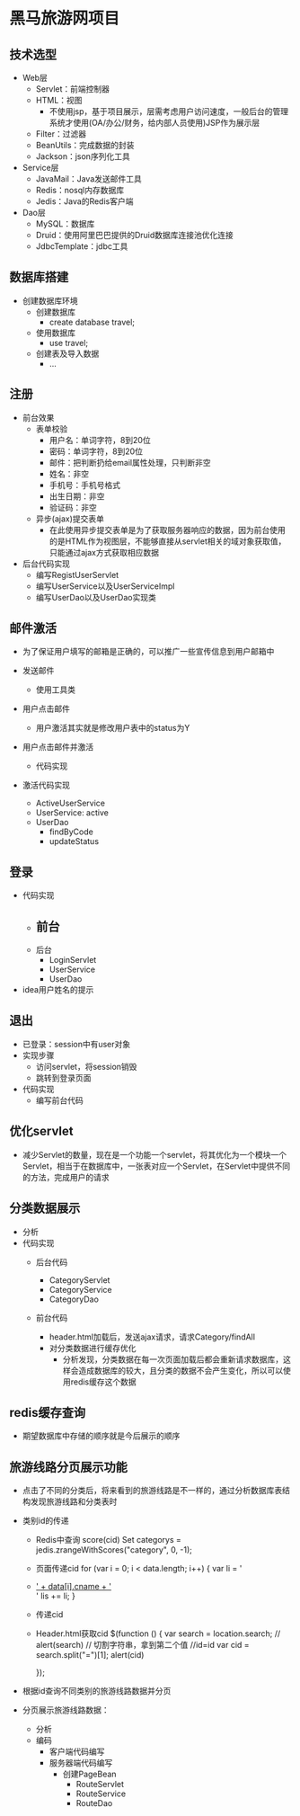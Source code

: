 # 黑马旅游网项目

## 技术选型
- Web层
    - Servlet：前端控制器
    - HTML：视图
        - 不使用jsp，基于项目展示，层需考虑用户访问速度，一般后台的管理系统才使用(OA/办公/财务，给内部人员使用)JSP作为展示层
    - Filter：过滤器
    - BeanUtils：完成数据的封装
    - Jackson：json序列化工具
- Service层
    - JavaMail：Java发送邮件工具
    - Redis：nosql内存数据库
    - Jedis：Java的Redis客户端
- Dao层
    - MySQL：数据库
    - Druid：使用阿里巴巴提供的Druid数据库连接池优化连接
    - JdbcTemplate：jdbc工具
    
## 数据库搭建

- 创建数据库环境
    - 创建数据库
        - create database travel;
    - 使用数据库
        - use travel;
    - 创建表及导入数据
        - ...


## 注册
- 前台效果
    - 表单校验
        - 用户名：单词字符，8到20位
        - 密码：单词字符，8到20位
        - 邮件：把判断扔给email属性处理，只判断非空
        - 姓名：非空
        - 手机号：手机号格式
        - 出生日期：非空
        - 验证码：非空
    - 异步(ajax)提交表单
        - 在此使用异步提交表单是为了获取服务器响应的数据，因为前台使用的是HTML作为视图层，不能够直接从servlet相关的域对象获取值，只能通过ajax方式获取相应数据
- 后台代码实现
    - 编写RegistUserServlet
    - 编写UserService以及UserServiceImpl
    - 编写UserDao以及UserDao实现类

## 邮件激活
- 为了保证用户填写的邮箱是正确的，可以推广一些宣传信息到用户邮箱中
- 发送邮件
    - 使用工具类
- 用户点击邮件
    - 用户激活其实就是修改用户表中的status为Y

- 用户点击邮件并激活
    - 代码实现
- 激活代码实现
    - ActiveUserService
    - UserService: active
    - UserDao
        - findByCode
        - updateStatus


## 登录
- 代码实现
    - 前台
        - 
    - 后台
        - LoginServlet
        - UserService
        - UserDao
- idea用户姓名的提示

## 退出
- 已登录：session中有user对象
- 实现步骤
    - 访问servlet，将session销毁
    - 跳转到登录页面
- 代码实现
    - 编写前台代码

## 优化servlet
- 减少Servlet的数量，现在是一个功能一个servlet，将其优化为一个模块一个Servlet，相当于在数据库中，一张表对应一个Servlet，在Servlet中提供不同的方法，完成用户的请求

## 分类数据展示
- 分析
- 代码实现
    - 后台代码
        - CategoryServlet
        - CategoryService
        - CategoryDao
        
    - 前台代码
        - header.html加载后，发送ajax请求，请求Category/findAll
        - 对分类数据进行缓存优化
            - 分析发现，分类数据在每一次页面加载后都会重新请求数据库，这样会造成数据库的较大，且分类的数据不会产生变化，所以可以使用redis缓存这个数据
## redis缓存查询
- 期望数据库中存储的顺序就是今后展示的顺序

## 旅游线路分页展示功能
- 点击了不同的分类后，将来看到的旅游线路是不一样的，通过分析数据库表结构发现旅游线路和分类表时
- 类别id的传递
    - Redis中查询 score(cid)
        Set<Tuple> categorys = jedis.zrangeWithScores("category", 0, -1);
    - 页面传递cid
        for (var i = 0; i < data.length; i++) {
            var li = '<li><a href="route_list.html?cid=' + data[i].cid + '">' + data[i].cname + '</a></li>'
            lis += li;
        }
    - 传递cid
    - Header.html获取cid
        $(function () {
              var search = location.search;
              // alert(search)
              // 切割字符串，拿到第二个值 //id=id
              var cid = search.split("=")[1];
              alert(cid)
  
        });
    
- 根据id查询不同类别的旅游线路数据并分页

- 分页展示旅游线路数据：
    - 分析
    - 编码
        - 客户端代码编写
        - 服务器端代码编写
            - 创建PageBean
                - RouteServlet
                - RouteService
                - RouteDao
